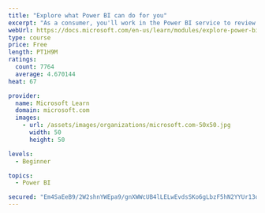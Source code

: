 ```yaml
---
title: "Explore what Power BI can do for you"
excerpt: "As a consumer, you'll work in the Power BI service to review and interact with content that has been shared with you. This module provides the foundational information that you need to work effectively in the Power BI service."
webUrl: https://docs.microsoft.com/en-us/learn/modules/explore-power-bi-service/
type: course
price: Free
length: PT1H9M
ratings:
  count: 7764
  average: 4.670144
heat: 67

provider:
  name: Microsoft Learn
  domain: microsoft.com
  images:
    - url: /assets/images/organizations/microsoft.com-50x50.jpg
      width: 50
      height: 50

levels:
  - Beginner

topics:
  - Power BI

secured: "Em4SaEeB9/2W2shnYWEpa9/gnXWWcUB4lLELwEvdsSKo6gLbzF5hN2YYUr13oJ0n+l5+UvQBXTr0wB2XLTAhDOUM5bQC+7FV5+1IHQyhCFLoUk2Fk3/hsQmv1NV6oa3HO19gzpaQHDIfXBnqB6wMumd1JtlEK3hjVHpg9JVZOIzvZjpSQWdLJtEThGHjzXVzmU1KtNQNsufClT5pJqCUiXgPW8KWe9mv9IicaMR2Yfbp+8ihjCBjTLOb4dMugSxPC3+NYxRYISBhqkouTdpqfi5m52uTd87Vxtme2hZY+z9A3bCCpECxJ113fKCwrOlafpe9/gp9XSsBRknagjf614dbC+irNHgi+HElmvpv0uusnOdKg/7B+jk0XKViLRHKJbwBh0RhkJxQ1iM4Z8bQFfOSKBX4beQV0hxfMUOKEdE=;6OMe0lvGA+6a5ss2v0Mkmg=="
---
```


